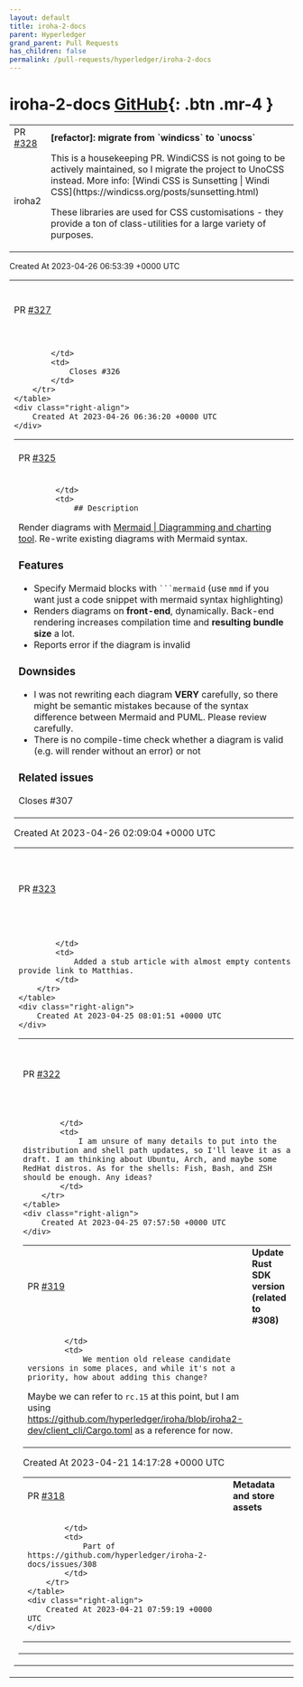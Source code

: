 ```yaml
---
layout: default
title: iroha-2-docs
parent: Hyperledger
grand_parent: Pull Requests
has_children: false
permalink: /pull-requests/hyperledger/iroha-2-docs
---
```


# iroha-2-docs <span class="fs-3 right-align">[GitHub](https://github.com/hyperledger/iroha-2-docs){: .btn .mr-4 }</span>


<div>
    <table>
        <tr>
            <td>
                PR <a href="https://github.com/hyperledger/iroha-2-docs/pull/328" class=".btn">#328</a>
            </td>
            <td>
                <b>
                    [refactor]: migrate from `windicss` to `unocss`
                </b>
            </td>
        </tr>
        <tr>
            <td>
                <span class="chip">iroha2</span>
            </td>
            <td>
                This is a housekeeping PR. WindiCSS is not going to be actively maintained, so I migrate the project to UnoCSS instead. More info: [Windi CSS is Sunsetting | Windi CSS](https://windicss.org/posts/sunsetting.html)

These libraries are used for CSS customisations - they provide a ton of class-utilities for a large variety of purposes. 
            </td>
        </tr>
    </table>
    <div class="right-align">
        Created At 2023-04-26 06:53:39 +0000 UTC
    </div>
</div>

<div>
    <table>
        <tr>
            <td>
                PR <a href="https://github.com/hyperledger/iroha-2-docs/pull/327" class=".btn">#327</a>
            </td>
            <td>
                <b>
                    [feature] #326: use local search
                </b>
            </td>
        </tr>
        <tr>
            <td>
                
            </td>
            <td>
                Closes #326 
            </td>
        </tr>
    </table>
    <div class="right-align">
        Created At 2023-04-26 06:36:20 +0000 UTC
    </div>
</div>

<div>
    <table>
        <tr>
            <td>
                PR <a href="https://github.com/hyperledger/iroha-2-docs/pull/325" class=".btn">#325</a>
            </td>
            <td>
                <b>
                    [feature] #307: support Mermaid diagrams
                </b>
            </td>
        </tr>
        <tr>
            <td>
                
            </td>
            <td>
                ## Description

Render diagrams with [Mermaid | Diagramming and charting tool](https://mermaid.js.org/). Re-write existing diagrams with Mermaid syntax.

### Features

- Specify Mermaid blocks with <code>\`\`\`mermaid</code> (use `mmd` if you want just a code snippet with mermaid syntax highlighting)
- Renders diagrams on **front-end**, dynamically. Back-end rendering increases compilation time and **resulting bundle size** a lot.
- Reports error if the diagram is invalid

### Downsides

- I was not rewriting each diagram **VERY** carefully, so there might be semantic mistakes because of the syntax difference between Mermaid and PUML. Please review carefully.
- There is no compile-time check whether a diagram is valid (e.g. will render without an error) or not

### Related issues

Closes #307
            </td>
        </tr>
    </table>
    <div class="right-align">
        Created At 2023-04-26 02:09:04 +0000 UTC
    </div>
</div>

<div>
    <table>
        <tr>
            <td>
                PR <a href="https://github.com/hyperledger/iroha-2-docs/pull/323" class=".btn">#323</a>
            </td>
            <td>
                <b>
                    [feature]: add CSD-RTGS stub for link to Matthias
                </b>
            </td>
        </tr>
        <tr>
            <td>
                
            </td>
            <td>
                Added a stub article with almost empty contents to provide link to Matthias.
            </td>
        </tr>
    </table>
    <div class="right-align">
        Created At 2023-04-25 08:01:51 +0000 UTC
    </div>
</div>

<div>
    <table>
        <tr>
            <td>
                PR <a href="https://github.com/hyperledger/iroha-2-docs/pull/322" class=".btn">#322</a>
            </td>
            <td>
                <b>
                    Pip update for wheel issue #320
                </b>
            </td>
        </tr>
        <tr>
            <td>
                
            </td>
            <td>
                I am unsure of many details to put into the distribution and shell path updates, so I'll leave it as a draft. I am thinking about Ubuntu, Arch, and maybe some RedHat distros. As for the shells: Fish, Bash, and ZSH should be enough. Any ideas?
            </td>
        </tr>
    </table>
    <div class="right-align">
        Created At 2023-04-25 07:57:50 +0000 UTC
    </div>
</div>

<div>
    <table>
        <tr>
            <td>
                PR <a href="https://github.com/hyperledger/iroha-2-docs/pull/319" class=".btn">#319</a>
            </td>
            <td>
                <b>
                    Update Rust SDK version (related to #308)
                </b>
            </td>
        </tr>
        <tr>
            <td>
                
            </td>
            <td>
                We mention old release candidate versions in some places, and while it's not a priority, how about adding this change?
Maybe we can refer to `rc.15` at this point, but I am using https://github.com/hyperledger/iroha/blob/iroha2-dev/client_cli/Cargo.toml as a reference for now.
            </td>
        </tr>
    </table>
    <div class="right-align">
        Created At 2023-04-21 14:17:28 +0000 UTC
    </div>
</div>

<div>
    <table>
        <tr>
            <td>
                PR <a href="https://github.com/hyperledger/iroha-2-docs/pull/318" class=".btn">#318</a>
            </td>
            <td>
                <b>
                    Metadata and store assets
                </b>
            </td>
        </tr>
        <tr>
            <td>
                
            </td>
            <td>
                Part of https://github.com/hyperledger/iroha-2-docs/issues/308
            </td>
        </tr>
    </table>
    <div class="right-align">
        Created At 2023-04-21 07:59:19 +0000 UTC
    </div>
</div>

